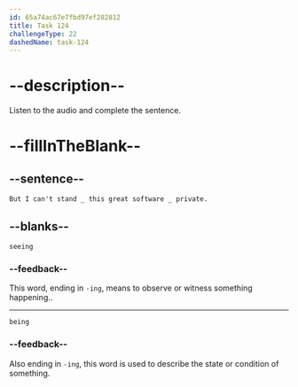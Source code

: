 ```yaml
---
id: 65a74ac67e7fbd97ef282812
title: Task 124
challengeType: 22
dashedName: task-124
---
```


<!--
AUDIO REFERENCE:
"But I can't stand seeing this great software being private."
-->

# --description--

Listen to the audio and complete the sentence.

# --fillInTheBlank--

## --sentence--

`But I can't stand _ this great software _ private.`

## --blanks--

`seeing`

### --feedback--

This word, ending in `-ing`, means to observe or witness something happening..

---

`being`

### --feedback--

Also ending in `-ing`, this word is used to describe the state or condition of something.
